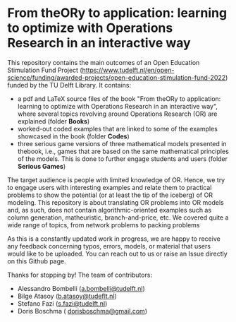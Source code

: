 # From theORy to application: learning to optimize with Operations Research in an interactive way

This repository contains the main outcomes of an Open Education Stimulation Fund Project (https://www.tudelft.nl/en/open-science/funding/awarded-projects/open-education-stimulation-fund-2022) funded by the TU Delft Library. It contains:

- a pdf and LaTeX source files of the book "From theORy to application: learning to optimize with Operations Research in an interactive way", where several topics revolving around Operations Research (OR) are explained (folder **Books**)
- worked-out coded examples that are linked to some of the examples showcased in the book (folder **Codes**)
- three serious game versions of three mathematical models presented in thebook, i.e., games that are based on the same mathematical principles of the models. This is done to further engage students and users (folder **Serious Games**)

The target audience is people with limited knowledge of OR. Hence, we try to engage users with interesting examples and relate them to practical problems
to show the potential (or at least the tip of the iceberg) of OR modeling. This repository is about translating OR problems into OR models and, as such, does not contain algorithmic-oriented examples
such as column generation, matheuristic, branch-and-price, etc. We covered quite a wide range of topics, from network problems to packing problems 

As this is a constantly updated work in progress, we are happy to receive any feedback concerning typos, errors, models, or material that users would like to be uploaded. You can reach out to us or raise an Issue directly on this Github page.

Thanks for stopping by!
The team of contributors:
 - Alessandro Bombelli (a.bombelli@tudelft.nl)
 - Bilge Atasoy (b.atasoy@tudeflt.nl)
 - Stefano Fazi (s.fazi@tudelft.nl)
 - Doris Boschma ( dorisboschma@gmail.com)
 
